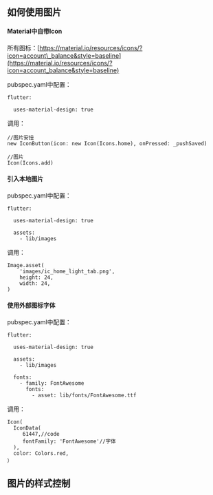 ## 如何使用图片

#### Material中自带Icon

所有图标：[https://material.io/resources/icons/?icon=account\_balance&style=baseline](https://material.io/resources/icons/?icon=account_balance&style=baseline)

pubspec.yaml中配置：

```
flutter:

  uses-material-design: true
```

调用：

```
//图片安扭
new IconButton(icon: new Icon(Icons.home), onPressed: _pushSaved)

//图片
Icon(Icons.add)
```

#### 引入本地图片

pubspec.yaml中配置：

```
flutter:

  uses-material-design: true

  assets:
    - lib/images
```

调用：

```
Image.asset(
    'images/ic_home_light_tab.png',
    height: 24,
    width: 24,
)
```

#### 使用外部图标字体

pubspec.yaml中配置：

```
flutter:

  uses-material-design: true

  assets:
    - lib/images

  fonts:
    - family: FontAwesome
      fonts:
        - asset: lib/fonts/FontAwesome.ttf
```

调用：

```
Icon(
  IconData(
     61447,//code
     fontFamily: 'FontAwesome'//字体
  ),
  color: Colors.red,
）
```

## 图片的样式控制

## 



